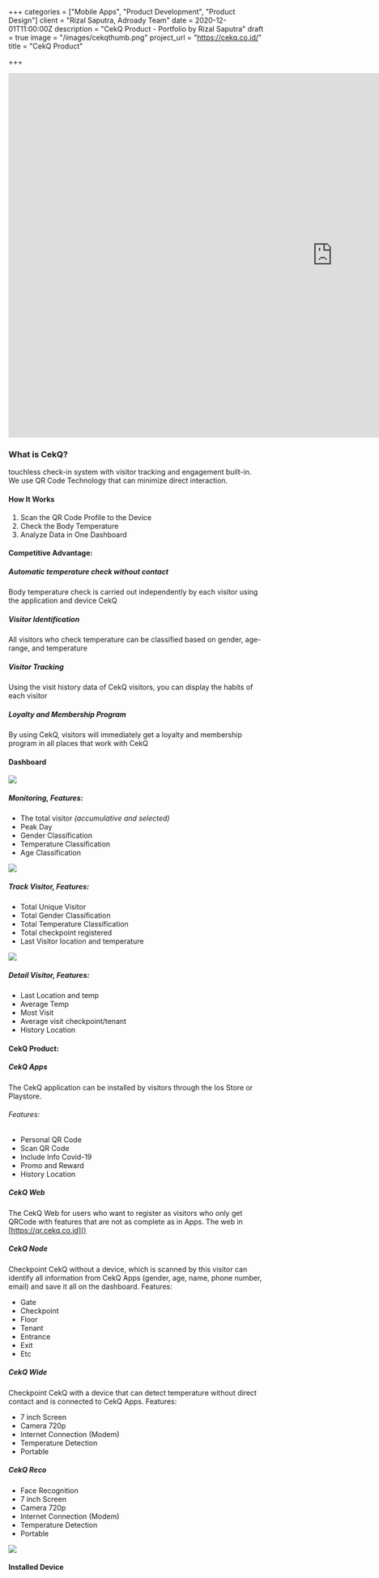 +++
categories = ["Mobile Apps", "Product Development", "Product Design"]
client = "Rizal Saputra, Adroady Team"
date = 2020-12-01T11:00:00Z
description = "CekQ Product - Portfolio by Rizal Saputra"
draft = true
image = "/images/cekqthumb.png"
project_url = "https://cekq.co.id/"
title = "CekQ Product"

+++
<div class="videoWrapper"><iframe width="1280" height="720" src="https://www.youtube.com/embed/ASZszZC6exE" frameborder="0" allow="accelerometer; autoplay; clipboard-write; encrypted-media; gyroscope; picture-in-picture" allowfullscreen></iframe></div>

### **What is CekQ?**

touchless check-in system with visitor tracking and engagement built-in. We use QR Code Technology that can minimize direct interaction.

#### **How It Works**

1. Scan the QR Code Profile to the Device
2. Check the Body Temperature
3. Analyze Data in One Dashboard

#### **Competitive Advantage:**

##### **Automatic temperature check without contact**

Body temperature check is carried out independently by each visitor using the application and device CekQ

##### **Visitor Identification**

All visitors who check temperature can be classified based on gender, age-range, and temperature

##### **Visitor Tracking**

Using the visit history data of CekQ visitors, you can display the habits of each visitor

##### **Loyalty and Membership Program**

By using CekQ, visitors will immediately get a loyalty and membership program in all places that work with CekQ

#### **Dashboard**

![](/images/cekq1.png)

##### Monitoring, Features:

* The total visitor _(accumulative and selected)_
* Peak Day
* Gender Classification
* Temperature Classification
* Age Classification

![](/images/cekq2.png)

##### Track Visitor, Features:

* Total Unique Visitor
* Total Gender Classification
* Total Temperature Classification
* Total checkpoint registered
* Last Visitor location and temperature

![](/images/cekq3-1.png)

##### Detail Visitor, Features:

* Last Location and temp
* Average Temp
* Most Visit
* Average visit checkpoint/tenant
* History Location

#### **CekQ Product:**

##### **CekQ Apps**

The CekQ application can be installed by visitors through the Ios Store or Playstore.

###### Features:

* Personal QR Code
* Scan QR Code
* Include Info Covid-19
* Promo and Reward
* History Location

##### **CekQ Web**

The CekQ Web for users who want to register as visitors who only get QRCode with features that are not as complete as in Apps. The web in [https://qr.cekq.co.id]()

##### **CekQ Node**

Checkpoint CekQ without a device, which is scanned by this visitor can identify all information from CekQ Apps (gender, age, name, phone number, email) and save it all on the dashboard. Features:

* Gate
* Checkpoint
* Floor
* Tenant
* Entrance
* Exit
* Etc

##### **CekQ Wide**

Checkpoint CekQ with a device that can detect temperature without direct contact and is connected to CekQ Apps. Features:

* 7 inch Screen
* Camera 720p
* Internet Connection (Modem)
* Temperature Detection
* Portable

##### **CekQ Reco**

* Face Recognition
* 7 inch Screen
* Camera 720p
* Internet Connection (Modem)
* Temperature Detection
* Portable

![](/images/rzlaithmb4.jpg)

#### **Installed Device**